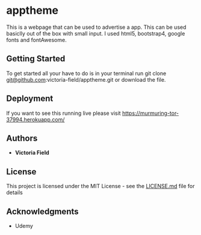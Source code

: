 # apptheme

This is a webpage that can be used to advertise a app. This can be used basiclly out of the box with small input. I used html5, bootstrap4, google fonts and fontAwesome. 

## Getting Started

To get started all your have to do is in your terminal run
git clone git@github.com:victoria-field/apptheme.git or download the file. 


## Deployment

If you want to see this running live please visit https://murmuring-tor-37994.herokuapp.com/



## Authors

* **Victoria Field**


## License

This project is licensed under the MIT License - see the [LICENSE.md](LICENSE.md) file for details

## Acknowledgments

* Udemy
